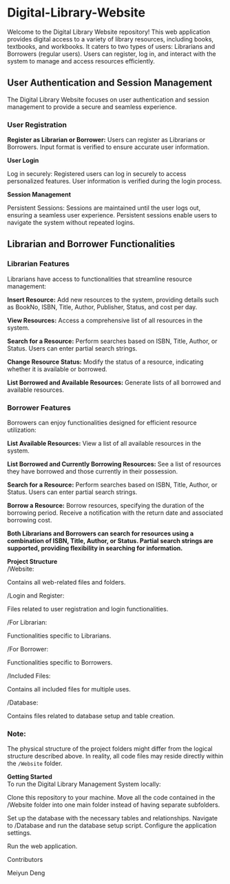 # Digital-Library-Website

Welcome to the Digital Library Website repository! This web application provides digital access to a variety of library resources, including books, textbooks, and workbooks. It caters to two types of users: Librarians and Borrowers (regular users). Users can register, log in, and interact with the system to manage and access resources efficiently.

## User Authentication and Session Management
The Digital Library Website focuses on user authentication and session management to provide a secure and seamless experience.

### User Registration
**Register as Librarian or Borrower:**
Users can register as Librarians or Borrowers.
Input format is verified to ensure accurate user information.

**User Login**

Log in securely:
Registered users can log in securely to access personalized features.
User information is verified during the login process.

**Session Management**

Persistent Sessions:
Sessions are maintained until the user logs out, ensuring a seamless user experience.
Persistent sessions enable users to navigate the system without repeated logins.

## Librarian and Borrower Functionalities
### Librarian Features
Librarians have access to functionalities that streamline resource management:

**Insert Resource:**
Add new resources to the system, providing details such as BookNo, ISBN, Title, Author, Publisher, Status, and cost per day.

**View Resources:**
Access a comprehensive list of all resources in the system.

**Search for a Resource:**
Perform searches based on ISBN, Title, Author, or Status. Users can enter partial search strings.

**Change Resource Status:**
Modify the status of a resource, indicating whether it is available or borrowed.

**List Borrowed and Available Resources:**
Generate lists of all borrowed and available resources.

### Borrower Features

Borrowers can enjoy functionalities designed for efficient resource utilization:

**List Available Resources:** View a list of all available resources in the system.

**List Borrowed and Currently Borrowing Resources:** See a list of resources they have borrowed and those currently in their possession.

**Search for a Resource:** Perform searches based on ISBN, Title, Author, or Status. Users can enter partial search strings.

**Borrow a Resource:** Borrow resources, specifying the duration of the borrowing period.
Receive a notification with the return date and associated borrowing cost.

**Both Librarians and Borrowers can search for resources using a combination of ISBN, Title, Author, or Status.
Partial search strings are supported, providing flexibility in searching for information.**

**Project Structure**<br>
/Website:

Contains all web-related files and folders.

/Login and Register:

Files related to user registration and login functionalities.

/For Librarian:

Functionalities specific to Librarians.

/For Borrower:

Functionalities specific to Borrowers.

/Included Files:

Contains all included files for multiple uses.

/Database:

Contains files related to database setup and table creation.

### Note:
The physical structure of the project folders might differ from the logical structure described above. In reality, all code files may reside directly within the `/Website` folder.



**Getting Started**<br>
To run the Digital Library Management System locally:

Clone this repository to your machine. Move all the code contained in the /Website folder into one main folder instead of having separate subfolders.

Set up the database with the necessary tables and relationships. Navigate to /Database and run the database setup script.
Configure the application settings.

Run the web application.


Contributors

Meiyun Deng
